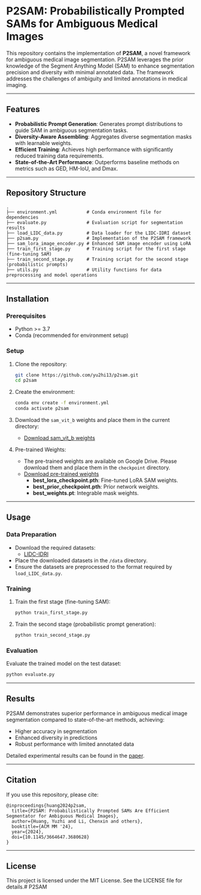 # P2SAM: Probabilistically Prompted SAMs for Ambiguous Medical Images

This repository contains the implementation of **P2SAM**, a novel framework for ambiguous medical image segmentation. P2SAM leverages the prior knowledge of the Segment Anything Model (SAM) to enhance segmentation precision and diversity with minimal annotated data. The framework addresses the challenges of ambiguity and limited annotations in medical imaging.

---

## Features

- **Probabilistic Prompt Generation**: Generates prompt distributions to guide SAM in ambiguous segmentation tasks.
- **Diversity-Aware Assembling**: Aggregates diverse segmentation masks with learnable weights.
- **Efficient Training**: Achieves high performance with significantly reduced training data requirements.
- **State-of-the-Art Performance**: Outperforms baseline methods on metrics such as GED, HM-IoU, and Dmax.

---

## Repository Structure

```
.
├── environment.yml           # Conda environment file for dependencies
├── evaluate.py               # Evaluation script for segmentation results
├── load_LIDC_data.py         # Data loader for the LIDC-IDRI dataset
├── p2sam.py                  # Implementation of the P2SAM framework
├── sam_lora_image_encoder.py # Enhanced SAM image encoder using LoRA
├── train_first_stage.py      # Training script for the first stage (fine-tuning SAM)
├── train_second_stage.py     # Training script for the second stage (probabilistic prompts)
├── utils.py                  # Utility functions for data preprocessing and model operations
```

---

## Installation

### Prerequisites

- Python >= 3.7
- Conda (recommended for environment setup)

### Setup

1. Clone the repository:
   ```bash
   git clone https://github.com/yu2hi13/p2sam.git
   cd p2sam
   ```

2. Create the environment:
   ```bash
   conda env create -f environment.yml
   conda activate p2sam
   ```

3. Download the `sam_vit_b` weights and place them in the current directory:
   - [Download sam_vit_b weights](https://dl.fbaipublicfiles.com/segment_anything/sam_vit_b_01ec64.pth)

4. Pre-trained Weights:
   - The pre-trained weights are available on Google Drive. Please download them and place them in the `checkpoint` directory.
   - [Download pre-trained weights](https://drive.google.com/drive/folders/1u7C67QTbJW8GN7oh9qrWIQGEJW47a2dH?usp=drive_link)
     - **best_lora_checkpoint.pth**: Fine-tuned LoRA SAM weights.
     - **best_prior_checkpoint.pth**: Prior network weights.
     - **best_weights.pt**: Integrable mask weights.

---

## Usage

### Data Preparation

- Download the required datasets:
  - [LIDC-IDRI](https://drive.google.com/drive/folders/1xKfKCQo8qa6SAr3u7qWNtQjIphIrvmd5)
- Place the downloaded datasets in the `/data` directory.
- Ensure the datasets are preprocessed to the format required by `load_LIDC_data.py`.

### Training

1. Train the first stage (fine-tuning SAM):
   ```bash
   python train_first_stage.py
   ```

2. Train the second stage (probabilistic prompt generation):
   ```bash
   python train_second_stage.py
   ```

### Evaluation

Evaluate the trained model on the test dataset:
```bash
python evaluate.py 
```

---

## Results

P2SAM demonstrates superior performance in ambiguous medical image segmentation compared to state-of-the-art methods, achieving:

- Higher accuracy in segmentation
- Enhanced diversity in predictions
- Robust performance with limited annotated data

Detailed experimental results can be found in the [paper](https://doi.org/10.1145/3664647.3680628).

---

## Citation

If you use this repository, please cite:

```
@inproceedings{huang2024p2sam,
  title={P2SAM: Probabilistically Prompted SAMs Are Efficient Segmentator for Ambiguous Medical Images},
  author={Huang, Yuzhi and Li, Chenxin and others},
  booktitle={ACM MM '24},
  year={2024},
  doi={10.1145/3664647.3680628}
}
```

---

## License

This project is licensed under the MIT License. See the LICENSE file for details.# P2SAM
